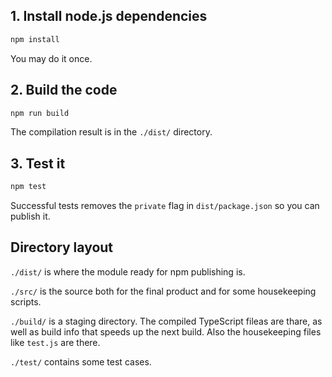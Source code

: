 ## 1. Install node.js dependencies

```sh
npm install
```

You may do it once.

## 2. Build the code

```sh
npm run build
```

The compilation result is in the `./dist/` directory.

## 3. Test it

```sh
npm test
```

Successful tests removes the `private` flag in `dist/package.json` so you can publish it.

## Directory layout

`./dist/` is where the module ready for npm publishing is.

`./src/` is the source both for the final product and for some housekeeping scripts.

`./build/` is a staging directory. The compiled TypeScript fileas are thare, as well as build info that speeds up the next build. Also the housekeeping files like `test.js` are there.

`./test/` contains some test cases.
